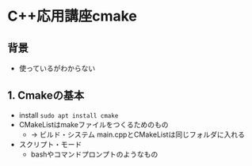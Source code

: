 # C++応用講座cmake

## 背景
* 使っているがわからない

## 1. Cmakeの基本
* install
```sudo apt install cmake```
* CMakeListはmakeファイルをつくるためのもの
    * -> ビルド・システム
main.cppとCMakeListは同じフォルダに入れる
* スクリプト・モード
    * bashやコマンドプロンプトのようなもの
